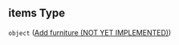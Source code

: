 ## items Type

`object` ([Add furniture (NOT YET IMPLEMENTED)](generic-properties-root-add-furniture-properties-add-furniture-add-furniture-not-yet-implemented.md))
